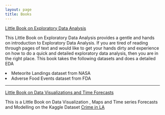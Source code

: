 ```yaml
---
layout: page
title: Books
---
```


<div class="message">
<a href=window.open("https://ambarishg.github.io/public/LittleBookEDA/", '_blank').focus();>Little Book on Exploratory Data Analysis</a>
<br>

This Little Book on Exploratory Data Analysis provides a gentle and hands on introduction to Exploratory Data Analysis. If you are tired of reading through pages of text and would like to get your hands dirty and experience on how to do a quick and detailed exploratory data analysis, then you are in the right place. This book takes the following datasets and does a detailed EDA

<li>Meteorite Landings dataset from NASA</li>

<li>Adverse Food Events dataset from FDA</li>

</div>

<hr>
<div class="message">
<a href=window.open("https://ambarishg.github.io/public/LittleBookDataViz/", '_blank').focus();>Little Book on Data Visualizations and Time Forecasts</a>
<br>

This is a Little Book on Data Visualization , Maps and Time series Forecasts and Modelling on the Kaggle Dataset <a href="https://www.kaggle.com/cityofLA/crime-in-los-angeles">Crime in LA </a>

</div>





